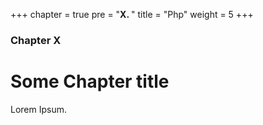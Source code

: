 +++
chapter = true
pre = "<b>X. </b>"
title = "Php"
weight = 5
+++

### Chapter X

# Some Chapter title

Lorem Ipsum.